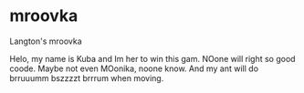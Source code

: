 # mroovka
Langton's mroovka

Helo, my name is Kuba and Im her to win this gam. NOone will right so good coode. Maybe not even MOonika, noone know.
And my ant will do brruuumm bszzzzt brrrum when moving.

